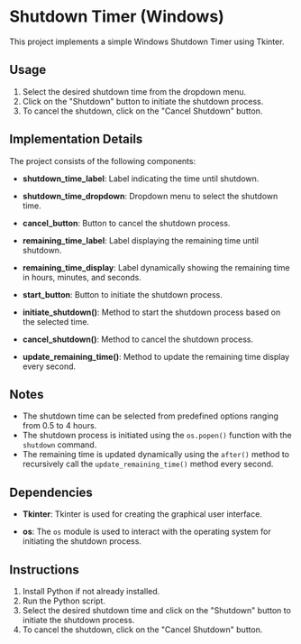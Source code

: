 # Shutdown Timer (Windows)

This project implements a simple Windows Shutdown Timer using Tkinter.

## Usage

1. Select the desired shutdown time from the dropdown menu.
2. Click on the "Shutdown" button to initiate the shutdown process.
3. To cancel the shutdown, click on the "Cancel Shutdown" button.

## Implementation Details

The project consists of the following components:

- **shutdown_time_label**: Label indicating the time until shutdown.
  
- **shutdown_time_dropdown**: Dropdown menu to select the shutdown time.
  
- **cancel_button**: Button to cancel the shutdown process.
  
- **remaining_time_label**: Label displaying the remaining time until shutdown.
  
- **remaining_time_display**: Label dynamically showing the remaining time in hours, minutes, and seconds.
  
- **start_button**: Button to initiate the shutdown process.
  
- **initiate_shutdown()**: Method to start the shutdown process based on the selected time.
  
- **cancel_shutdown()**: Method to cancel the shutdown process.
  
- **update_remaining_time()**: Method to update the remaining time display every second.

## Notes

- The shutdown time can be selected from predefined options ranging from 0.5 to 4 hours.
- The shutdown process is initiated using the `os.popen()` function with the `shutdown` command.
- The remaining time is updated dynamically using the `after()` method to recursively call the `update_remaining_time()` method every second.

## Dependencies

- **Tkinter**: Tkinter is used for creating the graphical user interface.
  
- **os**: The `os` module is used to interact with the operating system for initiating the shutdown process.

## Instructions

1. Install Python if not already installed.
2. Run the Python script.
3. Select the desired shutdown time and click on the "Shutdown" button to initiate the shutdown process.
4. To cancel the shutdown, click on the "Cancel Shutdown" button.
```